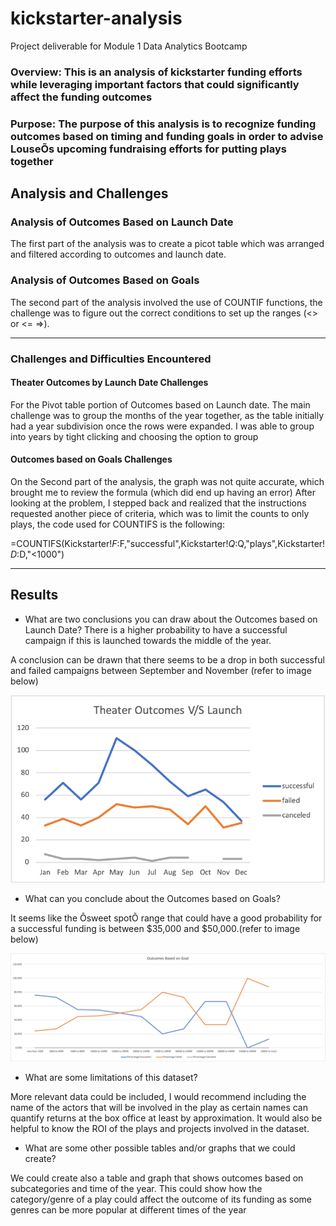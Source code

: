 # kickstarter-analysis
Project deliverable for Module 1 Data Analytics Bootcamp

### Overview: This is an analysis of kickstarter funding efforts while leveraging important factors that could significantly affect the funding outcomes

### Purpose: The purpose of this analysis is to recognize funding outcomes based on timing and funding goals in order to advise LouseÕs upcoming fundraising efforts for putting plays together

## Analysis and Challenges

### Analysis of Outcomes Based on Launch Date

The first part of the analysis was to create a picot table which was arranged and filtered according to outcomes and launch date. 

### Analysis of Outcomes Based on Goals

The second part of the analysis involved the use of COUNTIF functions, the challenge was to figure out the correct conditions to set up the ranges (<> or <= =>). 

----

### Challenges and Difficulties Encountered

#### Theater Outcomes by Launch Date Challenges

For the Pivot table portion of Outcomes based on Launch date. The main challenge was to group the months of the year together, as the table initially had a year subdivision once the rows were expanded. I was able to group into years by tight clicking and choosing the option to group

#### Outcomes based on Goals Challenges

On the Second part of the analysis, the graph was not quite accurate, which brought me to review the formula (which did end up having an error) After looking at the problem, I stepped back and realized that the instructions requested another piece of criteria, which was to limit the counts to only plays, the code used for COUNTIFS is the following: 

=COUNTIFS(Kickstarter!$F:$F,"successful",Kickstarter!$Q:$Q,"plays",Kickstarter!$D:$D,"<1000")

----

## Results

- What are two conclusions you can draw about the Outcomes based on Launch Date? There is a higher probability to have a successful campaign if this is launched towards the middle of the year. 

A conclusion can be drawn that there seems to be a drop in both successful and failed campaigns between September and November (refer to image below)

![alt text](https://github.com/chgallegos/kickstarter-analysis/blob/main/Theater_Outcomes_vs_Launch.png)

- What can you conclude about the Outcomes based on Goals?

It seems like the Ôsweet spotÕ range that could have a good probability for a successful funding is between $35,000 and $50,000.(refer to image below)

![alt text](https://github.com/chgallegos/kickstarter-analysis/blob/main/Outcomes_vs_Goals.png)

- What are some limitations of this dataset?

More relevant data could be included, I would recommend including the name of the actors that will be involved in the play as certain names can quantify returns at the box office at least by approximation. It would also be helpful to know the ROI of the plays and projects involved in the dataset.

- What are some other possible tables and/or graphs that we could create?

We could create also a table and graph that shows outcomes based on subcategories and time of the year. This could show how the category/genre of a play could affect the outcome of its funding as some genres can be more popular at different times of the year
